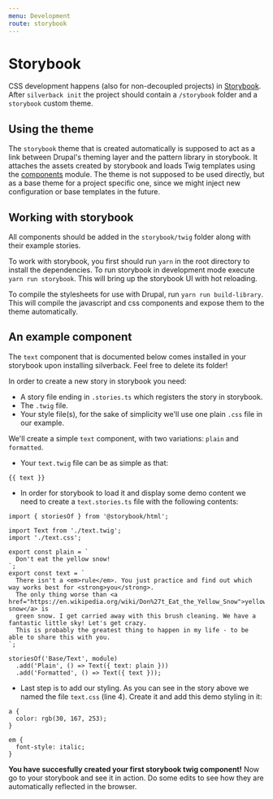 ```yaml
---
menu: Development
route: storybook
---
```


# Storybook

CSS development happens (also for non-decoupled projects) in [Storybook]. After
`silverback init` the project should contain a `/storybook` folder and a
`storybook` custom theme.

## Using the theme

The `storybook` theme that is created automatically is supposed to act as a link
between Drupal's theming layer and the pattern library in storybook. It attaches
the assets created by storybook and loads Twig templates using the [components]
module.
The theme is not supposed to be used directly, but as a base theme for a project
specific one, since we might inject new configuration or base templates in the
future.

## Working with storybook

All components should be added in the `storybook/twig` folder along with
their example stories.

To work with storybook, you first should run `yarn` in the root directory to
install the dependencies. To run storybook in development mode execute
`yarn run storybook`. This will bring up the storybook UI with hot reloading.

To compile the stylesheets for use with Drupal, run `yarn run build-library`.
This will compile the javascript and css components and expose them to the theme
automatically.


## An example component

The `text` component that is documented below comes installed in your storybook
upon installing silverback. Feel free to delete its folder!

In order to create a new story in storybook you need:

- A story file ending in `.stories.ts` which registers the story in storybook.
- The `.twig` file.
- Your style file(s), for the sake of simplicity we'll use one plain `.css` file
  in our example.

We'll create a simple `text` component, with two variations: `plain` and
`formatted`.

- Your `text.twig` file can be as simple as that:

```
{{ text }}
```

- In order for storybook to load it and display some demo content we need to
  create a `text.stories.ts` file with the following contents:

```
import { storiesOf } from '@storybook/html';

import Text from './text.twig';
import './text.css';

export const plain = `
  Don't eat the yellow snow!
`;
export const text = `
  There isn't a <em>rule</em>. You just practice and find out which way works best for <strong>you</strong>.
  The only thing worse than <a href="https://en.wikipedia.org/wiki/Don%27t_Eat_the_Yellow_Snow">yellow snow</a> is
  green snow. I get carried away with this brush cleaning. We have a fantastic little sky! Let's get crazy.
  This is probably the greatest thing to happen in my life - to be able to share this with you.
`;

storiesOf('Base/Text', module)
  .add('Plain', () => Text({ text: plain }))
  .add('Formatted', () => Text({ text }));
```

- Last step is to add our styling. As you can see in the story above we named
  the file `text.css` (line 4). Create it and add this demo styling in it:

```
a {
  color: rgb(30, 167, 253);
}

em {
  font-style: italic;
}
```

**You have succesfully created your first storybook twig component!**
Now go to your storybook and see it in action. Do some edits to see how they are
automatically reflected in the browser.

[components]: https://drupal.org/project/components

[Storybook]: https://storybook.js.org/
